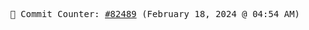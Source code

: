 <p align="center">
    <samp>
        📮 Commit Counter: <a href="https://github.com/Javascript-void0/Javascript-void0/commits/main">#82489</a> (February 18, 2024 @ 04:54 AM)
    </samp>
</p>